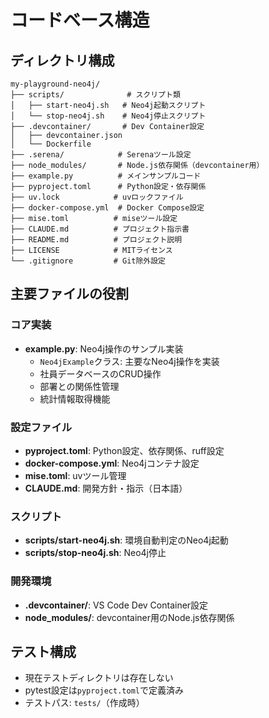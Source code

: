 # コードベース構造

## ディレクトリ構成
```
my-playground-neo4j/
├── scripts/              # スクリプト類
│   ├── start-neo4j.sh   # Neo4j起動スクリプト
│   └── stop-neo4j.sh    # Neo4j停止スクリプト
├── .devcontainer/       # Dev Container設定
│   ├── devcontainer.json
│   └── Dockerfile
├── .serena/            # Serenaツール設定
├── node_modules/       # Node.js依存関係（devcontainer用）
├── example.py          # メインサンプルコード
├── pyproject.toml      # Python設定・依存関係
├── uv.lock            # uvロックファイル
├── docker-compose.yml  # Docker Compose設定
├── mise.toml          # miseツール設定
├── CLAUDE.md          # プロジェクト指示書
├── README.md          # プロジェクト説明
├── LICENSE            # MITライセンス
└── .gitignore         # Git除外設定
```

## 主要ファイルの役割

### コア実装
- **example.py**: Neo4j操作のサンプル実装
  - `Neo4jExample`クラス: 主要なNeo4j操作を実装
  - 社員データベースのCRUD操作
  - 部署との関係性管理
  - 統計情報取得機能

### 設定ファイル
- **pyproject.toml**: Python設定、依存関係、ruff設定
- **docker-compose.yml**: Neo4jコンテナ設定
- **mise.toml**: uvツール管理
- **CLAUDE.md**: 開発方針・指示（日本語）

### スクリプト
- **scripts/start-neo4j.sh**: 環境自動判定のNeo4j起動
- **scripts/stop-neo4j.sh**: Neo4j停止

### 開発環境
- **.devcontainer/**: VS Code Dev Container設定
- **node_modules/**: devcontainer用のNode.js依存関係

## テスト構成
- 現在テストディレクトリは存在しない
- pytest設定は`pyproject.toml`で定義済み
- テストパス: `tests/`（作成時）